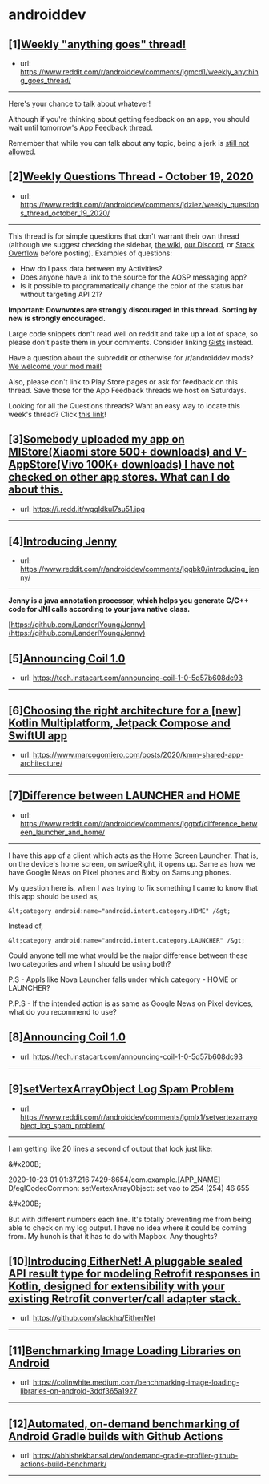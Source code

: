 # androiddev
## [1][Weekly "anything goes" thread!](https://www.reddit.com/r/androiddev/comments/jgmcd1/weekly_anything_goes_thread/)
- url: https://www.reddit.com/r/androiddev/comments/jgmcd1/weekly_anything_goes_thread/
---
Here's your chance to talk about whatever!

Although if you're thinking about getting feedback on an app, you should wait until tomorrow's App Feedback thread.

Remember that while you can talk about any topic, being a jerk is [still not allowed](https://www.reddit.com/r/androiddev/wiki/rules#wiki_rules_for_comments).
## [2][Weekly Questions Thread - October 19, 2020](https://www.reddit.com/r/androiddev/comments/jdziez/weekly_questions_thread_october_19_2020/)
- url: https://www.reddit.com/r/androiddev/comments/jdziez/weekly_questions_thread_october_19_2020/
---
This thread is for simple questions that don't warrant their own thread (although we suggest checking the sidebar, [the wiki](http://www.reddit.com/r/androiddev/wiki/), [our Discord](https://discord.gg/D2cNrqX), or [Stack Overflow](http://stackoverflow.com) before posting). Examples of questions:

* How do I pass data between my Activities?
* Does anyone have a link to the source for the AOSP messaging app?
* Is it possible to programmatically change the color of the status bar without targeting API 21?

**Important: Downvotes are strongly discouraged in this thread. Sorting by new is strongly encouraged.**

Large code snippets don't read well on reddit and take up a lot of space, so please don't paste them in your comments. Consider linking [Gists](https://gist.github.com) instead.

Have a question about the subreddit or otherwise for /r/androiddev mods? [We welcome your mod mail!](http://www.reddit.com/message/compose?to=%2Fr%2Fandroiddev)

Also, please don't link to Play Store pages or ask for feedback on this thread. Save those for the App Feedback threads we host on Saturdays.

Looking for all the Questions threads? Want an easy way to locate this week's thread? Click [this link](https://www.reddit.com/r/androiddev/search?q=title%3A%22questions+thread%22+author%3A%22AutoModerator%22&amp;restrict_sr=on&amp;sort=new&amp;t=all)!
## [3][Somebody uploaded my app on MIStore(Xiaomi store 500+ downloads) and V-AppStore(Vivo 100K+ downloads) I have not checked on other app stores. What can I do about this.](https://www.reddit.com/r/androiddev/comments/jgh4cy/somebody_uploaded_my_app_on_mistorexiaomi_store/)
- url: https://i.redd.it/wgqldkul7su51.jpg
---

## [4][Introducing Jenny](https://www.reddit.com/r/androiddev/comments/jggbk0/introducing_jenny/)
- url: https://www.reddit.com/r/androiddev/comments/jggbk0/introducing_jenny/
---
**Jenny is a java annotation processor, which helps you generate C/C++ code for JNI calls according to your java native class.**

[https://github.com/LanderlYoung/Jenny](https://github.com/LanderlYoung/Jenny)
## [5][Announcing Coil 1.0](https://www.reddit.com/r/androiddev/comments/jg2vph/announcing_coil_10/)
- url: https://tech.instacart.com/announcing-coil-1-0-5d57b608dc93
---

## [6][Choosing the right architecture for a [new] Kotlin Multiplatform, Jetpack Compose and SwiftUI app](https://www.reddit.com/r/androiddev/comments/jgllzt/choosing_the_right_architecture_for_a_new_kotlin/)
- url: https://www.marcogomiero.com/posts/2020/kmm-shared-app-architecture/
---

## [7][Difference between LAUNCHER and HOME](https://www.reddit.com/r/androiddev/comments/jggtxf/difference_between_launcher_and_home/)
- url: https://www.reddit.com/r/androiddev/comments/jggtxf/difference_between_launcher_and_home/
---
I have this app of a client which acts as the Home Screen Launcher. That is, on the device's home screen, on swipeRight, it opens up. Same as how we have Google News on Pixel phones and Bixby on Samsung phones.  


My question here is, when I was trying to fix something I came to know that this app should be used as,

    &lt;category android:name="android.intent.category.HOME" /&gt;

Instead of,

    &lt;category android:name="android.intent.category.LAUNCHER" /&gt;

Could anyone tell me what would be the major difference between these two categories and when I should be using both?  


P.S - Appls like Nova Launcher falls under which category - HOME or LAUNCHER?

P.P.S - If the intended action is as same as Google News on Pixel devices, what do you recommend to use?
## [8][Announcing Coil 1.0](https://www.reddit.com/r/androiddev/comments/jgk5rr/announcing_coil_10/)
- url: https://tech.instacart.com/announcing-coil-1-0-5d57b608dc93
---

## [9][setVertexArrayObject Log Spam Problem](https://www.reddit.com/r/androiddev/comments/jgmlx1/setvertexarrayobject_log_spam_problem/)
- url: https://www.reddit.com/r/androiddev/comments/jgmlx1/setvertexarrayobject_log_spam_problem/
---
I am getting like 20 lines a second of output that look just like:

&amp;#x200B;

2020-10-23 01:01:37.216 7429-8654/com.example.\[APP\_NAME\] D/eglCodecCommon: setVertexArrayObject: set vao to 254 (254) 46 655

&amp;#x200B;

But with different numbers each line. It's totally preventing me from being able to check on my log output. I have no idea where it could be coming from. My hunch is that it has to do with Mapbox. Any thoughts?
## [10][Introducing EitherNet! A pluggable sealed API result type for modeling Retrofit responses in Kotlin, designed for extensibility with your existing Retrofit converter/call adapter stack.](https://www.reddit.com/r/androiddev/comments/jg6l8p/introducing_eithernet_a_pluggable_sealed_api/)
- url: https://github.com/slackhq/EitherNet
---

## [11][Benchmarking Image Loading Libraries on Android](https://www.reddit.com/r/androiddev/comments/jg2wy7/benchmarking_image_loading_libraries_on_android/)
- url: https://colinwhite.medium.com/benchmarking-image-loading-libraries-on-android-3ddf365a1927
---

## [12][Automated, on-demand benchmarking of Android Gradle builds with Github Actions](https://www.reddit.com/r/androiddev/comments/jgl8k1/automated_ondemand_benchmarking_of_android_gradle/)
- url: https://abhishekbansal.dev/ondemand-gradle-profiler-github-actions-build-benchmark/
---

